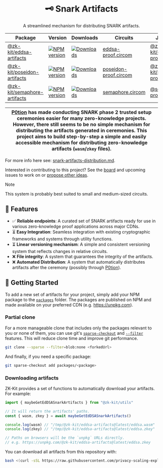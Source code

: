 <p align="center">
    <h1 align="center">
        🗝 Snark Artifacts
    </h1>
    <p align="center">A streamlined mechanism for distributing SNARK artifacts.</p>
</p>

<table>
    <th>Package</th>
    <th>Version</th>
    <th>Downloads</th>
    <th>Circuits</th>
    <th>JS library</th>
    <tbody>
        <tr>
            <td>
                <a href="https://github.com/privacy-scaling-explorations/snark-artifacts/tree/main/packages/eddsa">
                    @zk-kit/eddsa-artifacts
                </a>
            </td>
            <td>
                <!-- NPM version -->
                <a href="https://npmjs.org/package/@zk-kit/eddsa-artifacts">
                    <img src="https://img.shields.io/npm/v/@zk-kit/eddsa-artifacts.svg?style=flat-square" alt="NPM version" />
                </a>
            </td>
            <td>
                <!-- Downloads -->
                <a href="https://npmjs.org/package/@zk-kit/eddsa-artifacts">
                    <img src="https://img.shields.io/npm/dm/@zk-kit/eddsa-artifacts.svg?style=flat-square" alt="Downloads" />
                </a>
            </td>
            <td>
                <a href="https://github.com/privacy-scaling-explorations/zk-kit/blob/main/packages/circuits/circom/eddsa-proof.circom">
                    eddsa-proof.circom
                </a>
            </td>
            <td>
                <a href="https://github.com/privacy-scaling-explorations/zk-kit/tree/main/packages/eddsa-proof">
                    @zk-kit/eddsa-proof
                </a>
            </td>
        </tr>
        <tr>
            <td>
                <a href="https://github.com/privacy-scaling-explorations/snark-artifacts/tree/main/packages/poseidon">
                    @zk-kit/poseidon-artifacts
                </a>
            </td>
            <td>
                <!-- NPM version -->
                <a href="https://npmjs.org/package/@zk-kit/poseidon-artifacts">
                    <img src="https://img.shields.io/npm/v/@zk-kit/poseidon-artifacts.svg?style=flat-square" alt="NPM version" />
                </a>
            </td>
            <td>
                <!-- Downloads -->
                <a href="https://npmjs.org/package/@zk-kit/poseidon-artifacts">
                    <img src="https://img.shields.io/npm/dm/@zk-kit/poseidon-artifacts.svg?style=flat-square" alt="Downloads" />
                </a>
            </td>
            <td>
                <a href="https://github.com/privacy-scaling-explorations/zk-kit/blob/main/packages/circuits/circom/poseidon-proof.circom">
                    poseidon-proof.circom
                </a>
            </td>
            <td>
                <a href="https://github.com/privacy-scaling-explorations/zk-kit/tree/main/packages/poseidon-proof">
                    @zk-kit/poseidon-proof
                </a>
            </td>
        </tr>
        <tr>
            <td>
                <a href="https://github.com/privacy-scaling-explorations/snark-artifacts/tree/main/packages/semaphore">
                    @zk-kit/semaphore-artifacts
                </a>
            </td>
            <td>
                <!-- NPM version -->
                <a href="https://npmjs.org/package/@zk-kit/semaphore-artifacts">
                    <img src="https://img.shields.io/npm/v/@zk-kit/semaphore-artifacts.svg?style=flat-square" alt="NPM version" />
                </a>
            </td>
            <td>
                <!-- Downloads -->
                <a href="https://npmjs.org/package/@zk-kit/semaphore-artifacts">
                    <img src="https://img.shields.io/npm/dm/@zk-kit/semaphore-artifacts.svg?style=flat-square" alt="Downloads" />
                </a>
            </td>
            <td>
                <a href="https://github.com/semaphore-protocol/semaphore/blob/main/packages/circuits/src/semaphore.circom">
                    semaphore.circom
                </a>
            </td>
            <td>
                <a href="https://github.com/semaphore-protocol/semaphore/tree/main/packages/proof">
                    @semaphore-protocol/proof
                </a>
            </td>
        </tr>
    <tbody>
</table>

| [P0tion](https://github.com/privacy-scaling-explorations/p0tion) has made conducting SNARK phase 2 trusted setup ceremonies easier for many zero-knowledge projects. However, there still seems to be no simple mechanism for distributing the artifacts generated in ceremonies. This project aims to build step-by-step a simple and easily accessible mechanism for distributing zero-knowledge artifacts (`wasm`/`zkey` files). |
| ---------------------------------------------------------------------------------------------------------------------------------------------------------------------------------------------------------------------------------------------------------------------------------------------------------------------------------------------------------------------------- |

For more info here see: [snark-artifacts-distribution.md](https://github.com/privacy-scaling-explorations/snark-artifacts/blob/main/snark-artifacts-distribution.md).

Interested in contributing to this project? See the [board](https://github.com/orgs/privacy-scaling-explorations/projects/45/views/1) and upcoming issues to work on or [propose other ideas](https://github.com/privacy-scaling-explorations/snark-artifacts/issues).

> [!NOTE]  
> This system is probably best suited to small and medium-sized circuits.

## 🚀 Features

- ✅ **Reliable endpoints**: A curated set of SNARK artifacts ready for use in various zero-knowledge proof applications across major CDNs.
- ⏳ **Easy Integration**: Seamless integration with existing cryptographic frameworks and systems through utility functions.
- ⏳ **Linear versioning mechanism**: A simple and consistent versioning system that reflects changes in relative circuits.
- ❌ **File integrity**: A system that guarantees the integrity of the artifacts.
- ❌ **Automated Distribution**: A system that automatically distributes artifacts after the ceremony (possibly through [P0tion](https://github.com/privacy-scaling-explorations/p0tion)).

## 📜 Getting Started

To add a new set of artifacts for your project, simply add your NPM package to the [`packages`](https://github.com/privacy-scaling-explorations/snark-artifacts/tree/main/packages) folder. The packages are published on NPM and made available on your preferred CDN (e.g. https://unpkg.com).

### Partial clone

For a more manageable clone that includes only the packages relevant to you or none of them, you can use git's [`sparse-checkout`](https://git-scm.com/docs/git-sparse-checkout) and [`--filter`](https://git-scm.com/docs/git-rev-list#Documentation/git-rev-list.txt---filterltfilter-specgt) features. This will reduce clone time and improve git performance.

```bash
git clone --sparse --filter=blob:none <forkedUrl>
```

And finally, if you need a specific package:

```bash
git sparse-checkout add packages/<package>
```

### Downloading artifacts

ZK-Kit provides a set of functions to automatically download your artifacts. For example:

```ts
import { maybeGetEdDSASnarkArtifacts } from "@zk-kit/utils"

// It will return the artifacts' paths.
const { wasm, zkey } = await maybeGetEdDSASnarkArtifacts()

console.log(wasm) // "/tmp/@zk-kit/eddsa-artifacts@latest/eddsa.wasm"
console.log(zkey) // "/tmp/@zk-kit/eddsa-artifacts@latest/eddsa.zkey"

// Paths on browsers will be the `unpkg` URLs directly.
// e.g. https://unpkg.com/@zk-kit/eddsa-artifacts@latest/eddsa.zkey
```

You can download all artifacts from this repository with:

```bash
bash <(curl -sSL https://raw.githubusercontent.com/privacy-scaling-explorations/snark-artifacts/main/dowload-artifacts) -h
```

